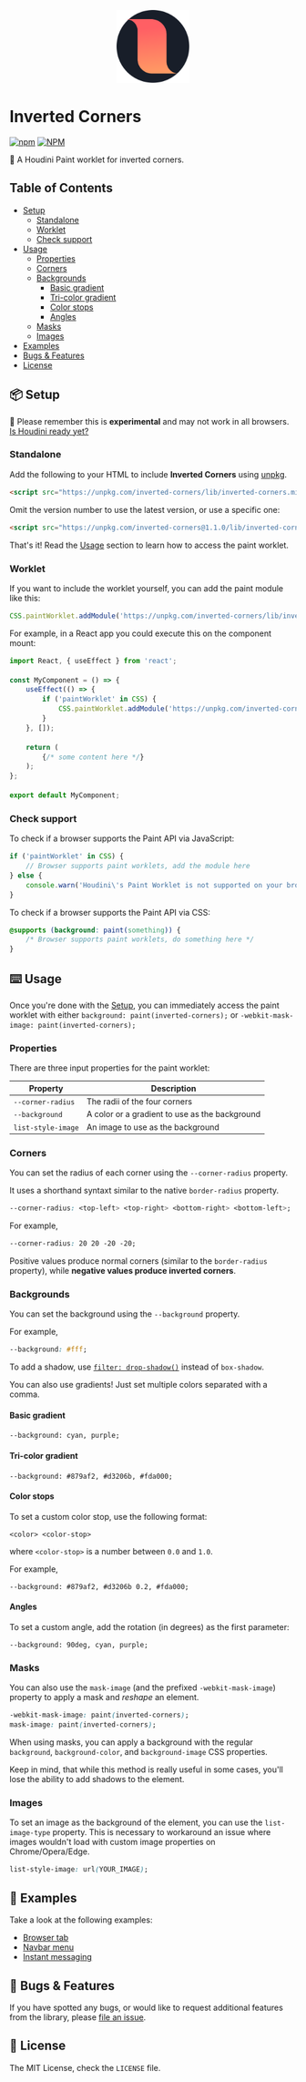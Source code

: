 <p align="center">
    <img width="128" height="128" src="https://raw.githubusercontent.com/over-engineer/inverted-corners/master/site/src/images/logo.svg" />
</p>

# Inverted Corners
[![npm](https://img.shields.io/npm/v/inverted-corners.svg)](https://www.npmjs.com/package/inverted-corners)
[![NPM](https://img.shields.io/npm/l/inverted-corners.svg)](https://github.com/over-engineer/inverted-corners/blob/master/LICENSE)

🎨 A Houdini Paint worklet for inverted corners.

## Table of Contents

* [Setup](#-setup)
    * [Standalone](#standalone)
    * [Worklet](#worklet)
    * [Check support](#check-support)
* [Usage](#-usage)
    * [Properties](#properties)
    * [Corners](#corners)
    * [Backgrounds](#backgrounds)
        * [Basic gradient](#basic-gradient)
        * [Tri-color gradient](#tri-color-gradient)
        * [Color stops](#color-stops)
        * [Angles](#angles)
    * [Masks](#masks)
    * [Images](#images)
* [Examples](#-examples)
* [Bugs & Features](#-bugs-features)
* [License](#-license)

## 📦 Setup

🧪 Please remember this is **experimental** and may not work in all browsers. [Is Houdini ready yet?](https://ishoudinireadyyet.com/)

### Standalone

Add the following to your HTML to include **Inverted Corners** using [unpkg](https://unpkg.com/).

```html
<script src="https://unpkg.com/inverted-corners/lib/inverted-corners.min.js"></script>
```

Omit the version number to use the latest version, or use a specific one:

```html
<script src="https://unpkg.com/inverted-corners@1.1.0/lib/inverted-corners.min.js"></script>
```

That's it! Read the [Usage](#-usage) section to learn how to access the paint worklet.

### Worklet

If you want to include the worklet yourself, you can add the paint module like this:

```javascript
CSS.paintWorklet.addModule('https://unpkg.com/inverted-corners/lib/inverted-corners-worklet.min.js');
```

For example, in a React app you could execute this on the component mount:

```jsx
import React, { useEffect } from 'react';

const MyComponent = () => {
    useEffect(() => {
        if ('paintWorklet' in CSS) {
            CSS.paintWorklet.addModule('https://unpkg.com/inverted-corners/lib/inverted-corners-worklet.min.js');
        }
    }, []);

    return (
        {/* some content here */}
    );
};

export default MyComponent;
```

### Check support

To check if a browser supports the Paint API via JavaScript:

```javascript
if ('paintWorklet' in CSS) {
    // Browser supports paint worklets, add the module here
} else {
    console.warn('Houdini\'s Paint Worklet is not supported on your browser.');
}
```

To check if a browser supports the Paint API via CSS:

```css
@supports (background: paint(something)) {
    /* Browser supports paint worklets, do something here */
}
```

## ⌨️ Usage

Once you're done with the [Setup](#-setup), you can immediately access the paint worklet with either `background: paint(inverted-corners);` or `-webkit-mask-image: paint(inverted-corners);`

### Properties

There are three input properties for the paint worklet:

| Property              | Description                                       |
| --------------------- | ------------------------------------------------- |
| `--corner-radius`     | The radii of the four corners                     |
| `--background`        | A color or a gradient to use as the background    |
| `list-style-image`    | An image to use as the background                 |

### Corners

You can set the radius of each corner using the `--corner-radius` property.

It uses a shorthand syntaxt similar to the native `border-radius` property.

```css
--corner-radius: <top-left> <top-right> <bottom-right> <bottom-left>;
```

For example,

```css
--corner-radius: 20 20 -20 -20;
```

Positive values produce normal corners (similar to the `border-radius` property), while **negative values produce inverted corners**.

### Backgrounds

You can set the background using the `--background` property.

For example,

```css
--background: #fff;
```

To add a shadow, use [`filter: drop-shadow()`](https://developer.mozilla.org/en-US/docs/Web/CSS/filter-function/drop-shadow()) instead of `box-shadow`.

You can also use gradients! Just set multiple colors separated with a comma.

#### Basic gradient

```
--background: cyan, purple;
```

#### Tri-color gradient

```
--background: #879af2, #d3206b, #fda000;
```

#### Color stops

To set a custom color stop, use the following format:

```
<color> <color-stop>
```

where `<color-stop>` is a number between `0.0` and `1.0`.

For example,

```
--background: #879af2, #d3206b 0.2, #fda000;
```

#### Angles

To set a custom angle, add the rotation (in degrees) as the first parameter:

```
--background: 90deg, cyan, purple;
```

### Masks

You can also use the `mask-image` (and the prefixed `-webkit-mask-image`) property to apply a mask and _reshape_ an element.

```css
-webkit-mask-image: paint(inverted-corners);
mask-image: paint(inverted-corners);
```

When using masks, you can apply a background with the regular `background`, `background-color`, and `background-image` CSS properties.

Keep in mind, that while this method is really useful in some cases, you'll lose the ability to add shadows to the element.

### Images

To set an image as the background of the element, you can use the `list-image-type` property. This is necessary to workaround an issue where images wouldn't load with custom image properties on Chrome/Opera/Edge.

```css
list-style-image: url(YOUR_IMAGE);
```

## 📙 Examples

Take a look at the following examples:

* [Browser tab](https://codepen.io/)
* [Navbar menu](https://codepen.io/)
* [Instant messaging](https://codepen.io/)

## 🐞 Bugs & Features

If you have spotted any bugs, or would like to request additional features from the library, please [file an issue](https://github.com/over-engineer/inverted-corners/issues).

## 📖 License

The MIT License, check the `LICENSE` file.

